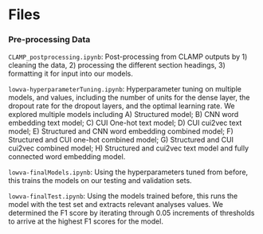 

# Files

### Pre-processing Data

```CLAMP_postprocessing.ipynb```: Post-processing from CLAMP outputs by 1) cleaning the data, 2) processing the different section headings, 3) formatting it for input into our models.

```lowva-hyperparameterTuning.ipynb```: Hyperparameter tuning on multiple models, and values, including the number of units for the dense layer, the dropout rate for the dropout layers, and the optimal learning rate. We explored multiple models including A) Structured model; B) CNN word embedding text model; C) CUI One-hot text model; D) CUI cui2vec text model; E) Structured and CNN word embedding combined model; F) Structured and CUI one-hot combined model; G) Structured and CUI cui2vec combined model; H) Structured and cui2vec text model and fully connected word embedding model. 

```lowva-finalModels.ipynb```: Using the hyperparameters tuned from before, this trains the models on our testing and validation sets. 

```lowva-finalTest.ipynb```: Using the models trained before, this runs the model with the test set and extracts relevant analyses values. We determined the F1 score by iterating through 0.05 increments of thresholds to arrive at the highest F1 scores for the model. 
